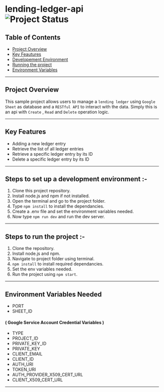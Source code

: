 # lending-ledger-api <br> ![Project Status](https://img.shields.io/badge/status-prototype-orange)

## Table of Contents

- [Project Overview](#project-overview)
- [Key Feautures](#key-features)
- [Developement Environment](#steps-to-set-up-a-development-environment)
- [Running the project](#steps-to-run-the-project)
- [Environment Variables](#environment-variables-needed)

***
## Project Overview
This sample project allows users to manage a `lending ledger` using `Google Sheet` as database and a `RESTful API` to interact with the data. Simply this is an api with `Create` , `Read` and `Delete` operation logic.

***
## Key Features
* Adding a new ledger entry
* Retrieve the list of all ledger entries
* Retrieve a specific ledger entry by its ID
* Delete a specific ledger entry by its ID
***
## Steps to set up a development environment :-
1. Clone this project repository.
2. Install node.js and npm if not installed.
3. Open the terminal and go to the project folder.
4. Type `npm install` to install the dependancies.
5. Create a .env file and set the environment variables needed.
6. Now type `npm run dev` and run the dev server.
***

## Steps to run the project :-
1. Clone the repository.
2. Install node.js and npm.
3. Navigate to project folder using terminal.
4. `npm install` to install required dependancies.
5. Set the env variables needed.
6. Run the project using `npm start`.
***

## Environment Variables Needed

- PORT
- SHEET_ID

#### ( Google Service Account Credential Variables )
- TYPE
- PROJECT_ID
- PRIVATE_KEY_ID
- PRIVATE_KEY
- CLIENT_EMAIL
- CLIENT_ID
- AUTH_URI
- TOKEN_URI
- AUTH_PROVIDER_X509_CERT_URL
- CLIENT_X509_CERT_URL
***

